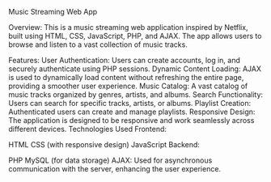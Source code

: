 
Music Streaming Web App

Overview:
This is a music streaming web application inspired by Netflix, built using HTML, CSS, JavaScript, PHP, and AJAX. The app allows users to browse and listen to a vast collection of music tracks.

Features:
User Authentication: Users can create accounts, log in, and securely authenticate using PHP sessions.
Dynamic Content Loading: AJAX is used to dynamically load content without refreshing the entire page, providing a smoother user experience.
Music Catalog: A vast catalog of music tracks organized by genres, artists, and albums.
Search Functionality: Users can search for specific tracks, artists, or albums.
Playlist Creation: Authenticated users can create and manage playlists.
Responsive Design: The application is designed to be responsive and work seamlessly across different devices.
Technologies Used
Frontend:

HTML
CSS (with responsive design)
JavaScript
Backend:

PHP
MySQL (for data storage)
AJAX: Used for asynchronous communication with the server, enhancing the user experience.
